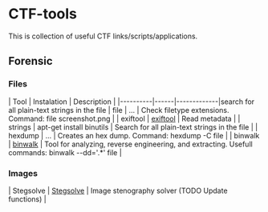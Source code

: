 # CTF-tools

This is collection of useful CTF links/scripts/applications. 

## Forensic

### Files
| Tool | Instalation | Description |
|----------|------|-------------|search for all plain-text strings in the file
| file | ... | Check filetype extensions. Command: file screenshot.png  |
| exiftool | [exiftool](https://linoxide.com/linux-how-to/install-use-exiftool-linux-ubuntu-centos/) | Read metadata |
| strings | apt-get install binutils | Search for all plain-text strings in the file |
| hexdump | ... | Creates an hex dump. Command: hexdump -C file |
| binwalk | [binwalk](https://github.com/ReFirmLabs/binwalk) | Tool for analyzing, reverse engineering, and extracting. Usefull commands: binwalk --dd='.*' file |

### Images

| Stegsolve | [Stegsolve](Forensic/Images/Stegsolve.jar) | Image stenography solver (TODO Update functions) |
